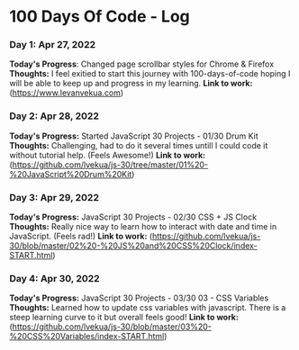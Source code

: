 # 100 Days Of Code - Log

### Day 1: Apr 27, 2022
**Today's Progress**: Changed page scrollbar styles for Chrome & Firefox
**Thoughts:** I feel exitied to start this journey with 100-days-of-code hoping I will be able to keep up and progress in my learning.
**Link to work:** (https://www.levanvekua.com)

### Day 2: Apr 28, 2022
**Today's Progress:** Started JavaScript 30 Projects - 01/30 Drum Kit
**Thoughts:** Challenging, had to do it several times untill I could code it without tutorial help. (Feels Awesome!)
**Link to work:** (https://github.com/lvekua/js-30/tree/master/01%20-%20JavaScript%20Drum%20Kit)

### Day 3: Apr 29, 2022
**Today's Progress:** JavaScript 30 Projects - 02/30 CSS + JS Clock
**Thoughts:** Really nice way to learn how to interact with date and time in JavaScript. (Feels rad!)
**Link to work:** (https://github.com/lvekua/js-30/blob/master/02%20-%20JS%20and%20CSS%20Clock/index-START.html)

### Day 4: Apr 30, 2022
**Today's Progress:** JavaScript 30 Projects - 03/30 03 - CSS Variables
**Thoughts:** Learned how to update css variables with javascript. There is a steep learning curve to it but overall feels good!
**Link to work:** (https://github.com/lvekua/js-30/blob/master/03%20-%20CSS%20Variables/index-START.html)
